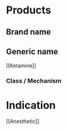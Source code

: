 # Products

## Brand name


## Generic name
[[Ketamine]]

### Class / Mechanism


# Indication
[[Anesthetic]]
